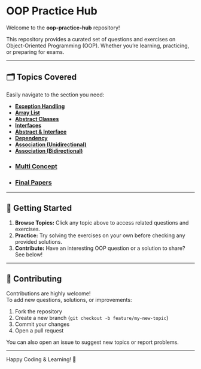 # OOP Practice Hub

Welcome to the **oop-practice-hub** repository!

This repository provides a curated set of questions and exercises on Object-Oriented Programming (OOP). Whether you’re learning, practicing, or preparing for exams.

---

## 🗂️ Topics Covered

Easily navigate to the section you need:

- [**Exception Handling**](Exception%20Handling)
- [**Array List**](Array%20List)
- [**Abstract Classes**](Abstract)
- [**Interfaces**](Interface)
- [**Abstract & Interface**](Abstract%20+%20Interface)
- [**Dependency**](Dependancy)
- [**Association (Unidirectional)**](Association%20(Uni-directional))
- [**Association (Bidirectional)**](Association%20(Bi-directional))
- ### [**Multi Concept**](Multi%20Concept)
- ### [**Final Papers**](Final%20Papers)

---

## 🚀 Getting Started

1. **Browse Topics:** Click any topic above to access related questions and exercises.
2. **Practice:** Try solving the exercises on your own before checking any provided solutions.
3. **Contribute:** Have an interesting OOP question or a solution to share? See below!

---

## 🤝 Contributing

Contributions are highly welcome!  
To add new questions, solutions, or improvements:

1. Fork the repository
2. Create a new branch (`git checkout -b feature/my-new-topic`)
3. Commit your changes
4. Open a pull request

You can also open an issue to suggest new topics or report problems.

---

Happy Coding & Learning! 🎉
